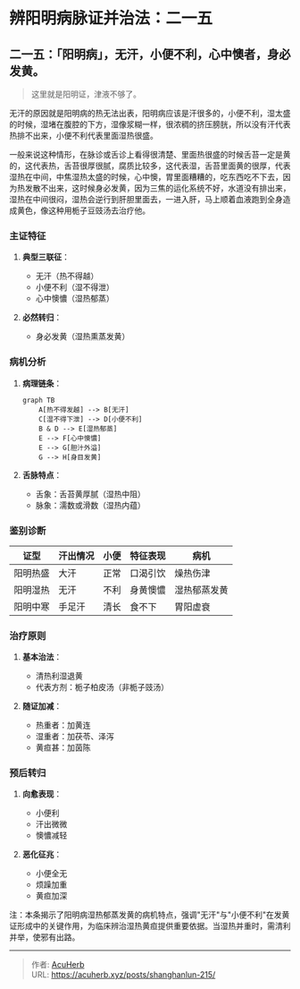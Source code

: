 # 辨阳明病脉证并治法：二一五


## 二一五：「阳明病」，无汗，小便不利，心中懊者，身必发黄。

<!--more-->

> 这里就是阳明证，津液不够了。

无汗的原因就是阳明病的热无法出表，阳明病应该是汗很多的，小便不利，湿太盛的时候，湿堵在腹腔的下方，湿像浆糊一样，很浓稠的挤压膀胱，所以没有汗代表热排不出来，小便不利代表里面湿热很盛。

一般来说这种情形，在脉诊或舌诊上看得很清楚、里面热很盛的时候舌苔一定是黄的，这代表热，舌苔很厚很腻，腐质比较多，这代表湿，舌苔里面黄的很厚，代表湿热在中间，中焦湿热太盛的时候，心中懊，胃里面糟糟的，吃东西吃不下去，因为热发散不出来，这时候身必发黄，因为三焦的运化系统不好，水道没有排出来，湿热在中间很闷，湿热会逆行到肝胆里面去，一进入肝，马上顺着血液跑到全身造成黄色，像这种用栀子豆豉汤去治疗他。

### 主证特征
1. **典型三联征**：
   - 无汗（热不得越）
   - 小便不利（湿不得泄）
   - 心中懊憹（湿热郁蒸）

2. **必然转归**：
   - 身必发黄（湿热熏蒸发黄）

### 病机分析
1. **病理链条**：
   ```mermaid
   graph TB
       A[热不得发越] --> B[无汗]
       C[湿不得下泄] --> D[小便不利]
       B & D --> E[湿热郁蒸]
       E --> F[心中懊憹]
       E --> G[胆汁外溢]
       G --> H[身目发黄]
   ```

2. **舌脉特点**：
   - 舌象：舌苔黄厚腻（湿热中阻）
   - 脉象：濡数或滑数（湿热内蕴）

### 鉴别诊断
| 证型       | 汗出情况 | 小便 | 特征表现     | 病机         |
|------------|----------|------|--------------|--------------|
| 阳明热盛   | 大汗     | 正常 | 口渴引饮     | 燥热伤津     |
| 阳明湿热   | 无汗     | 不利 | 身黄懊憹     | 湿热郁蒸发黄 |
| 阳明中寒   | 手足汗   | 清长 | 食不下       | 胃阳虚衰     |

### 治疗原则
1. **基本治法**：
   - 清热利湿退黄
   - 代表方剂：栀子柏皮汤（非栀子豉汤）

2. **随证加减**：
   - 热重者：加黄连
   - 湿重者：加茯苓、泽泻
   - 黄疸甚：加茵陈

### 预后转归
1. **向愈表现**：
   - 小便利
   - 汗出微微
   - 懊憹减轻

2. **恶化征兆**：
   - 小便全无
   - 烦躁加重
   - 黄疸加深

注：本条揭示了阳明病湿热郁蒸发黄的病机特点，强调"无汗"与"小便不利"在发黄证形成中的关键作用，为临床辨治湿热黄疸提供重要依据。当湿热并重时，需清利并举，使邪有出路。

---

> 作者: [AcuHerb](https://acuherb.xyz)  
> URL: https://acuherb.xyz/posts/shanghanlun-215/  

